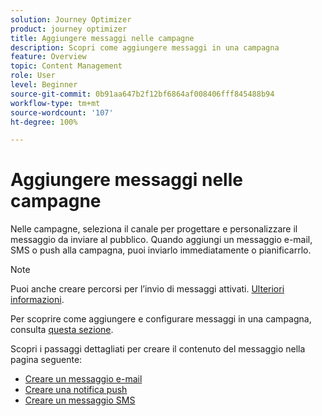 ```yaml
---
solution: Journey Optimizer
product: journey optimizer
title: Aggiungere messaggi nelle campagne
description: Scopri come aggiungere messaggi in una campagna
feature: Overview
topic: Content Management
role: User
level: Beginner
source-git-commit: 0b91aa647b2f12bf6864af008406fff845488b94
workflow-type: tm+mt
source-wordcount: '107'
ht-degree: 100%

---
```



# Aggiungere messaggi nelle campagne

Nelle campagne, seleziona il canale per progettare e personalizzare il messaggio da inviare al pubblico. Quando aggiungi un messaggio e-mail, SMS o push alla campagna, puoi inviarlo immediatamente o pianificarrlo.

>[!NOTE]
>Puoi anche creare percorsi per l’invio di messaggi attivati. [Ulteriori informazioni](messages-in-journeys.md).

Per scoprire come aggiungere e configurare messaggi in una campagna, consulta [questa sezione](../campaigns/create-campaign.md).

Scopri i passaggi dettagliati per creare il contenuto del messaggio nella pagina seguente:

* [Creare un messaggio e-mail](create-email.md)
* [Creare una notifica push](create-push.md)
* [Creare un messaggio SMS](create-sms.md)
